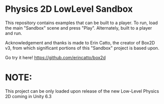 # Physics 2D LowLevel Sandbox

This repository contains examples that can be built to a player.
To run, load the main "Sandbox" scene and press "Play". Alternately, built to a player and run.

Acknowledgement and thanks is made to Erin Catto, the creator of Box2D v3, from which significant portions of this "Sandbox" project is based upon.

Go try it here!
https://github.com/erincatto/box2d

# NOTE:
This project can be only loaded upon release of the new Low-Level Physics 2D coming in Unity 6.3


